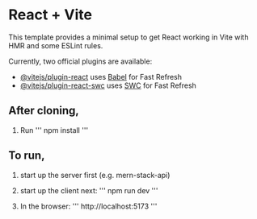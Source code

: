 # React + Vite

This template provides a minimal setup to get React working in Vite with HMR and some ESLint rules.

Currently, two official plugins are available:

- [@vitejs/plugin-react](https://github.com/vitejs/vite-plugin-react/blob/main/packages/plugin-react/README.md) uses [Babel](https://babeljs.io/) for Fast Refresh
- [@vitejs/plugin-react-swc](https://github.com/vitejs/vite-plugin-react-swc) uses [SWC](https://swc.rs/) for Fast Refresh

## After cloning, 

1. Run 
'''
npm install
'''

## To run, 

1. start up the server first (e.g. mern-stack-api)

2. start up the client next:
'''
npm run dev
'''
3. In the browser:
'''
http://localhost:5173
'''
